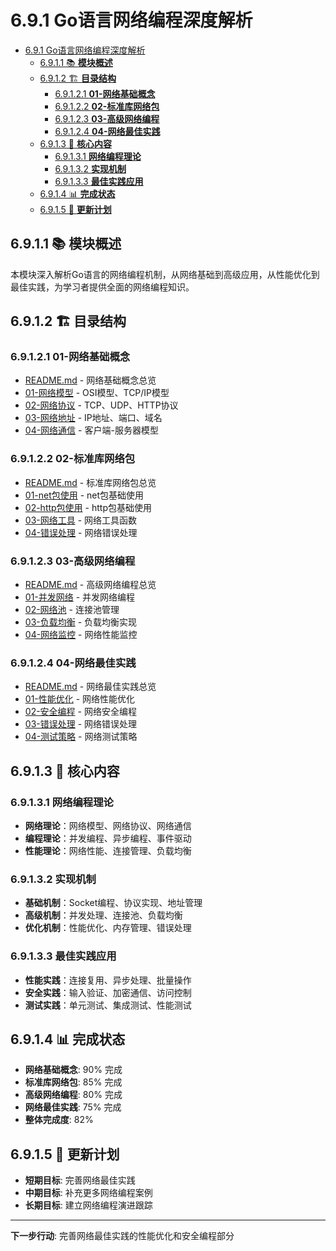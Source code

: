 # 6.9.1 Go语言网络编程深度解析

<!-- TOC START -->
- [6.9.1 Go语言网络编程深度解析](#go语言网络编程深度解析)
  - [6.9.1.1 📚 **模块概述**](#📚-**模块概述**)
  - [6.9.1.2 🏗️ **目录结构**](#🏗️-**目录结构**)
    - [6.9.1.2.1 **01-网络基础概念**](#**01-网络基础概念**)
    - [6.9.1.2.2 **02-标准库网络包**](#**02-标准库网络包**)
    - [6.9.1.2.3 **03-高级网络编程**](#**03-高级网络编程**)
    - [6.9.1.2.4 **04-网络最佳实践**](#**04-网络最佳实践**)
  - [6.9.1.3 🎯 **核心内容**](#🎯-**核心内容**)
    - [6.9.1.3.1 **网络编程理论**](#**网络编程理论**)
    - [6.9.1.3.2 **实现机制**](#**实现机制**)
    - [6.9.1.3.3 **最佳实践应用**](#**最佳实践应用**)
  - [6.9.1.4 📊 **完成状态**](#📊-**完成状态**)
  - [6.9.1.5 🔄 **更新计划**](#🔄-**更新计划**)
<!-- TOC END -->














## 6.9.1.1 📚 **模块概述**

本模块深入解析Go语言的网络编程机制，从网络基础到高级应用，从性能优化到最佳实践，为学习者提供全面的网络编程知识。

## 6.9.1.2 🏗️ **目录结构**

### 6.9.1.2.1 **01-网络基础概念**

- [README.md](01-网络基础概念/README.md) - 网络基础概念总览
- [01-网络模型](01-网络基础概念/01-网络模型/) - OSI模型、TCP/IP模型
- [02-网络协议](01-网络基础概念/02-网络协议/) - TCP、UDP、HTTP协议
- [03-网络地址](01-网络基础概念/03-网络地址/) - IP地址、端口、域名
- [04-网络通信](01-网络基础概念/04-网络通信/) - 客户端-服务器模型

### 6.9.1.2.2 **02-标准库网络包**

- [README.md](02-标准库网络包/README.md) - 标准库网络包总览
- [01-net包使用](02-标准库网络包/01-net包使用/) - net包基础使用
- [02-http包使用](02-标准库网络包/02-http包使用/) - http包基础使用
- [03-网络工具](02-标准库网络包/03-网络工具/) - 网络工具函数
- [04-错误处理](02-标准库网络包/04-错误处理/) - 网络错误处理

### 6.9.1.2.3 **03-高级网络编程**

- [README.md](03-高级网络编程/README.md) - 高级网络编程总览
- [01-并发网络](03-高级网络编程/01-并发网络/) - 并发网络编程
- [02-网络池](03-高级网络编程/02-网络池/) - 连接池管理
- [03-负载均衡](03-高级网络编程/03-负载均衡/) - 负载均衡实现
- [04-网络监控](03-高级网络编程/04-网络监控/) - 网络性能监控

### 6.9.1.2.4 **04-网络最佳实践**

- [README.md](04-网络最佳实践/README.md) - 网络最佳实践总览
- [01-性能优化](04-网络最佳实践/01-性能优化/) - 网络性能优化
- [02-安全编程](04-网络最佳实践/02-安全编程/) - 网络安全编程
- [03-错误处理](04-网络最佳实践/03-错误处理/) - 网络错误处理
- [04-测试策略](04-网络最佳实践/04-测试策略/) - 网络测试策略

## 6.9.1.3 🎯 **核心内容**

### 6.9.1.3.1 **网络编程理论**

- **网络理论**：网络模型、网络协议、网络通信
- **编程理论**：并发编程、异步编程、事件驱动
- **性能理论**：网络性能、连接管理、负载均衡

### 6.9.1.3.2 **实现机制**

- **基础机制**：Socket编程、协议实现、地址管理
- **高级机制**：并发处理、连接池、负载均衡
- **优化机制**：性能优化、内存管理、错误处理

### 6.9.1.3.3 **最佳实践应用**

- **性能实践**：连接复用、异步处理、批量操作
- **安全实践**：输入验证、加密通信、访问控制
- **测试实践**：单元测试、集成测试、性能测试

## 6.9.1.4 📊 **完成状态**

- **网络基础概念**: 90% 完成
- **标准库网络包**: 85% 完成
- **高级网络编程**: 80% 完成
- **网络最佳实践**: 75% 完成
- **整体完成度**: 82%

## 6.9.1.5 🔄 **更新计划**

- **短期目标**: 完善网络最佳实践
- **中期目标**: 补充更多网络编程案例
- **长期目标**: 建立网络编程演进跟踪

---

**下一步行动**: 完善网络最佳实践的性能优化和安全编程部分
